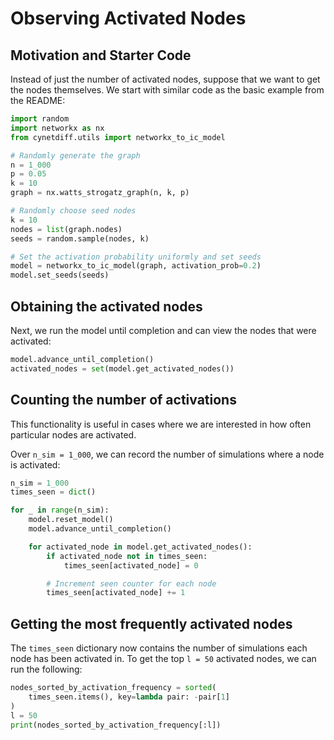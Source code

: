# Observing Activated Nodes

## Motivation and Starter Code

Instead of just the number of activated nodes, suppose that we want
to get the nodes themselves. We start with similar code as the basic
example from the README:

```python
import random
import networkx as nx
from cynetdiff.utils import networkx_to_ic_model

# Randomly generate the graph
n = 1_000
p = 0.05
k = 10
graph = nx.watts_strogatz_graph(n, k, p)

# Randomly choose seed nodes
k = 10
nodes = list(graph.nodes)
seeds = random.sample(nodes, k)

# Set the activation probability uniformly and set seeds
model = networkx_to_ic_model(graph, activation_prob=0.2)
model.set_seeds(seeds)
```

## Obtaining the activated nodes

Next, we run the model until completion and can view the
nodes that were activated:

```python
model.advance_until_completion()
activated_nodes = set(model.get_activated_nodes())
```

## Counting the number of activations

This functionality is useful in cases where we are
interested in how often particular nodes are activated.

Over `n_sim = 1_000`, we can record the number of simulations
where a node is activated:

```python
n_sim = 1_000
times_seen = dict()

for _ in range(n_sim):
    model.reset_model()
    model.advance_until_completion()

    for activated_node in model.get_activated_nodes():
        if activated_node not in times_seen:
            times_seen[activated_node] = 0

        # Increment seen counter for each node
        times_seen[activated_node] += 1
```

## Getting the most frequently activated nodes

The `times_seen` dictionary now contains the number of simulations
each node has been activated in. To get the top `l = 50` activated nodes,
we can run the following:

```python
nodes_sorted_by_activation_frequency = sorted(
    times_seen.items(), key=lambda pair: -pair[1]
)
l = 50
print(nodes_sorted_by_activation_frequency[:l])
```
